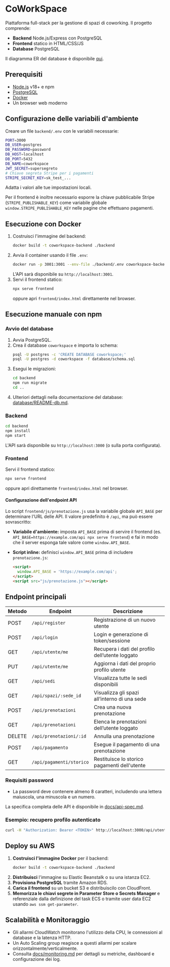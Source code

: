# CoWorkSpace

Piattaforma full-stack per la gestione di spazi di coworking. 
Il progetto comprende:

- **Backend** Node.js/Express con PostgreSQL
- **Frontend** statico in HTML/CSS/JS
- **Database** PostgreSQL

Il diagramma ER del database è disponibile [qui](database/er_coworkspace.png).

## Prerequisiti

- [Node.js](https://nodejs.org/) v18+ e npm
- [PostgreSQL](https://www.postgresql.org/)
- [Docker](https://www.docker.com/)
- Un browser web moderno

## Configurazione delle variabili d'ambiente

Creare un file `backend/.env` con le variabili necessarie:

```bash
PORT=3000
DB_USER=postgres
DB_PASSWORD=password
DB_HOST=localhost
DB_PORT=5432
DB_NAME=coworkspace
JWT_SECRET=supersegreto
# Chiave segreta Stripe per i pagamenti
STRIPE_SECRET_KEY=sk_test_...
```

Adatta i valori alle tue impostazioni locali.

Per il frontend è inoltre necessario esporre la chiave pubblicabile Stripe (`STRIPE_PUBLISHABLE_KEY`) come variabile globale `window.STRIPE_PUBLISHABLE_KEY` nelle pagine che effettuano pagamenti.

## Esecuzione con Docker

1. Costruisci l'immagine del backend:
   ```bash
   docker build -t coworkspace-backend ./backend
   ```
2. Avvia il container usando il file `.env`:
   ```bash
   docker run -p 3001:3001 --env-file ./backend/.env coworkspace-backend
   ```
   L'API sarà disponibile su `http://localhost:3001`.
3. Servi il frontend statico:
   ```bash
   npx serve frontend
   ```
   oppure apri `frontend/index.html` direttamente nel browser.

## Esecuzione manuale con npm

### Avvio del database

1. Avvia PostgreSQL.
2. Crea il database `coworkspace` e importa lo schema:
   ```bash
   psql -U postgres -c 'CREATE DATABASE coworkspace;'
   psql -U postgres -d coworkspace -f database/schema.sql
   ```
3. Esegui le migrazioni:
   ```bash
   cd backend
   npm run migrate
   cd ..
   ```
4. Ulteriori dettagli nella documentazione del database: [database/README-db.md](database/README-db.md).

### Backend

```bash
cd backend
npm install
npm start
```
L'API sarà disponibile su `http://localhost:3000` (o sulla porta configurata).

### Frontend

Servi il frontend statico:
```bash
npx serve frontend
```
oppure apri direttamente `frontend/index.html` nel browser.

#### Configurazione dell'endpoint API

Lo script `frontend/js/prenotazione.js` usa la variabile globale `API_BASE` per determinare l'URL delle API. Il valore predefinito è `/api`, ma può essere sovrascritto:

- **Variabile d'ambiente:** imposta `API_BASE` prima di servire il frontend (es. `API_BASE=https://example.com/api npx serve frontend`) e fai in modo che il server esponga tale valore come `window.API_BASE`.
- **Script inline:** definisci `window.API_BASE` prima di includere `prenotazione.js`:

  ```html
  <script>
    window.API_BASE = 'https://example.com/api';
  </script>
  <script src="js/prenotazione.js"></script>
  ```

## Endpoint principali

| Metodo | Endpoint                 | Descrizione                                      |
|--------|--------------------------|--------------------------------------------------|
| POST   | `/api/register`          | Registrazione di un nuovo utente                 |
| POST   | `/api/login`             | Login e generazione di token/sessione            |
| GET    | `/api/utente/me`         | Recupera i dati del profilo dell’utente loggato |
| PUT    | `/api/utente/me`         | Aggiorna i dati del proprio profilo utente       |
| GET    | `/api/sedi`              | Visualizza tutte le sedi disponibili             |
| GET    | `/api/spazi/:sede_id`    | Visualizza gli spazi all’interno di una sede    |
| POST   | `/api/prenotazioni`      | Crea una nuova prenotazione                      |
| GET    | `/api/prenotazioni`      | Elenca le prenotazioni dell’utente loggato       |
| DELETE | `/api/prenotazioni/:id`  | Annulla una prenotazione                         |
| POST   | `/api/pagamento`         | Esegue il pagamento di una prenotazione          |
| GET    | `/api/pagamenti/storico` | Restituisce lo storico pagamenti dell'utente    |

### Requisiti password

- La password deve contenere almeno 8 caratteri, includendo una lettera maiuscola, una minuscola e un numero.

La specifica completa delle API è disponibile in [docs/api-spec.md](docs/api-spec.md).

### Esempio: recupero profilo autenticato

```bash
curl -H "Authorization: Bearer <TOKEN>" http://localhost:3000/api/utente/me
```

## Deploy su AWS
1. **Costruisci l'immagine Docker** per il backend:
   ```bash
   docker build -t coworkspace-backend ./backend
   ```
2. **Distribuisci** l'immagine su Elastic Beanstalk o su una istanza EC2.
3. **Provisiona PostgreSQL** tramite Amazon RDS.
4. **Carica il frontend** su un bucket S3 e distribuiscilo con CloudFront.
5. **Memorizza le chiavi segrete in Parameter Store o Secrets Manager** e referenziale dalla definizione del task ECS o tramite user data EC2 usando `aws ssm get-parameter`.

## Scalabilità e Monitoraggio
- Gli allarmi CloudWatch monitorano l'utilizzo della CPU, le connessioni al database e la latenza HTTP.
- Un Auto Scaling group reagisce a questi allarmi per scalare orizzontalmente/verticalmente.
- Consulta [docs/monitoring.md](docs/monitoring.md) per dettagli su metriche, dashboard e configurazione dei log.
